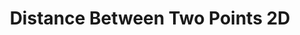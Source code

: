 ---
title: Distance Between Two Points 2D
id: distance-between-two-points-2d
script: /examples/math/distance-between-two-points-2d.js
description: This interactive demonstrates how to calculate the distance between two points in two dimensions.
input: undefined
tags: undefined
weight: undefined
draft: undefined
---